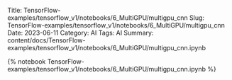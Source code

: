 Title: TensorFlow-examples/tensorflow_v1/notebooks/6_MultiGPU/multigpu_cnn
Slug: TensorFlow-examples/tensorflow_v1/notebooks/6_MultiGPU/multigpu_cnn
Date: 2023-06-11
Category: AI
Tags: AI
Summary: content/docs/TensorFlow-examples/tensorflow_v1/notebooks/6_MultiGPU/multigpu_cnn.ipynb

{% notebook TensorFlow-examples/tensorflow_v1/notebooks/6_MultiGPU/multigpu_cnn.ipynb %}